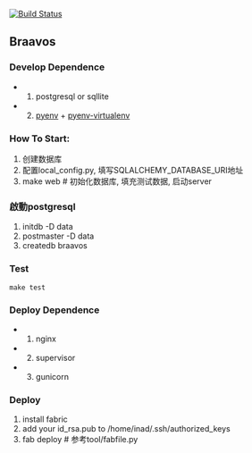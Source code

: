 [![Build Status](http://ci.inad.com/github.com/borngods/braavos/status.svg?branch=master)](http://ci.inad.com/github.com/borngods/braavos)

## Braavos

### Develop Dependence

- 1. postgresql or sqllite
- 2. [pyenv](https://github.com/yyuu/pyenv) + [pyenv-virtualenv](https://github.com/yyuu/pyenv-virtualenv)

### How To Start:

  1. 创建数据库
  2. 配置local_config.py, 填写SQLALCHEMY_DATABASE_URI地址
  3. make web # 初始化数据库, 填充测试数据, 启动server 

### 啟動postgresql

1. initdb -D data
2. postmaster -D data
3. createdb braavos


### Test

    make test

### Deploy Dependence

- 1. nginx
- 2. supervisor
- 3. gunicorn

### Deploy

  1. install fabric
  2. add your id_rsa.pub to /home/inad/.ssh/authorized_keys
  3. fab deploy # 参考tool/fabfile.py
